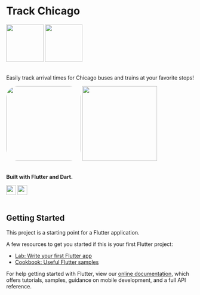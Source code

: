 # Track Chicago

<div class="inline-block">
  <a href="https://play.google.com/store/apps/details?id=com.hoonshin.track_chicago&hl=en_US&gl=US"><img width="100px" src="https://user-images.githubusercontent.com/11368469/185702127-4edd4178-32cf-4fa9-bef0-a92432d825d3.png"></img></a>
  <a href="https://apps.apple.com/us/app/track-chicago/id1528651755"><img width="100px" src="https://user-images.githubusercontent.com/11368469/185702227-64a7c74d-e15f-4827-9526-ee59e5c1f7de.png"></img></a>
</div>
<br />

Easily track arrival times for Chicago buses and trains at your favorite stops!
<br />

<div class="inline-block">
  <img src="https://user-images.githubusercontent.com/11368469/185698602-2572c5cf-3945-46a5-b8eb-ce6439331c5e.png" width="200px" style="border-radius:30px"></img>
  <img src="https://user-images.githubusercontent.com/11368469/185698616-618c826b-8364-42e3-aa8d-fe532721b051.png" width="200px"></img>
</div>
<br />

**Built with Flutter and Dart.**
<br />
<div class="inline-block">
  <a href="https://flutter.dev/"><img width="26px" src="https://user-images.githubusercontent.com/11368469/185697903-00862f66-34c4-4988-9348-a0c53ca5b9aa.png"></img></a>
  <a href="https://dart.dev/"><img width="26px" src="https://user-images.githubusercontent.com/11368469/185697965-f6095c9e-79cb-4786-aabe-a0146f318281.png"></img></a>
</div>
<br />

## Getting Started

This project is a starting point for a Flutter application.

A few resources to get you started if this is your first Flutter project:

- [Lab: Write your first Flutter app](https://flutter.dev/docs/get-started/codelab)
- [Cookbook: Useful Flutter samples](https://flutter.dev/docs/cookbook)

For help getting started with Flutter, view our
[online documentation](https://flutter.dev/docs), which offers tutorials,
samples, guidance on mobile development, and a full API reference.
